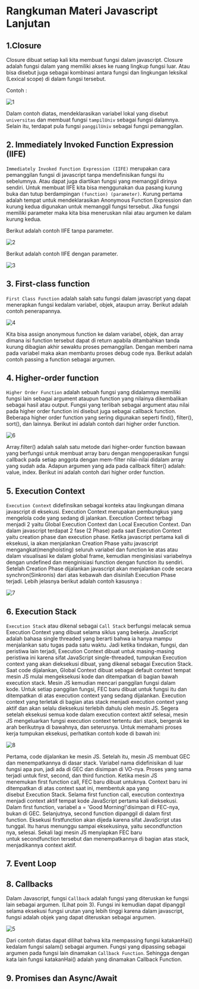 # Rangkuman Materi Javascript Lanjutan
## 1.Closure
Closure dibuat setiap kali kita membuat fungsi dalam javascript. Closure adalah fungsi dalam yang memiliki akses ke ruang lingkup fungsi luar.
Atau bisa disebut juga sebagai kombinasi antara fungsi dan lingkungan leksikal (Lexical scope) di dalam fungsi tersebut.

Contoh : 

![1](https://user-images.githubusercontent.com/100962621/193505774-7337d6b8-02c3-45cd-88e8-b176501bd1eb.PNG)

Dalam contoh diatas, mendeklarasikan variabel lokal yang disebut `universitas` dan membuat fungsi `tampilUniv` sebagai fungsi dalamnya. Selain itu, terdapat pula
fungsi `panggilUniv` sebagai fungsi pemanggilan.

## 2. Immediately Invoked Function Expression (IIFE)
`Immediately Invoked Function Expression (IIFE)` merupakan cara pemanggilan fungsi di javascript tanpa mendefinisikan fungsi itu sebelumnya. Atau dapat juga diartikan
fungsi yang memanggil dirinya sendiri. Untuk membuat IIFE kita bisa menggunakan dua pasang kurung buka dan tutup berdampingan `(function) (parameter)`.
Kurung pertama adalah tempat untuk mendeklarasikan Anonymous Function Expression dan kurung kedua digunakan untuk memanggil fungsi tersebut. Jika fungsi memiliki
parameter maka kita bisa meneruskan nilai atau argumen ke dalam kurung kedua.

Berikut adalah contoh IIFE tanpa parameter.

![2](https://user-images.githubusercontent.com/100962621/193516890-1a662314-75f8-479f-81c6-a5596c17f018.PNG)

Berikut adalah contoh IIFE dengan parameter.

![3](https://user-images.githubusercontent.com/100962621/193518080-62e008cf-8dc8-4a58-b73e-8c2c44eb1e10.PNG)

## 3. First-class function
`First Class Function` adalah salah satu fungsi dalam javascript yang dapat menerapkan fungsi kedalam variabel, objek, ataupun array. Berikut adalah contoh penerapannya.

![4](https://user-images.githubusercontent.com/100962621/193523501-cd6fb9eb-835f-40b8-b09f-3b2daa3fb443.PNG)

Kita bisa assign anonymous function ke dalam variabel, objek, dan array dimana isi function tersebut dapat di return apabila ditambahkan tanda kurung dibagian akhir sewaktu proses pemanggilan. Dengan memberi nama pada variabel maka akan membantu proses debug code nya. Berikut adalah contoh passing a function sebagai argumen.

## 4. Higher-order function
`Higher Order Function` adalah sebuah fungsi yang didalamnya memiliki fungsi lain sebagai argument ataupun function yang nilainya dikembalikan sebagai hasil atau output. Fungsi yang terlibah sebagai argument atau nilai pada higher order function ini disebut juga sebagai callback function. Beberapa higher order function yang sering digunakan seperti find(), filter(), sort(), dan lainnya. Berikut ini adalah contoh dari higher order function.

![6](https://user-images.githubusercontent.com/100962621/193540547-32c7d76d-fb0f-4404-b02b-d903eeacfa8b.PNG)

Array.filter() adalah salah satu metode dari higher-order function bawaan yang berfungsi untuk membuat array baru dengan mengoperasikan fungsi callback pada setiap anggota dengan mem-filter nilai-nilai didalam array yang sudah ada. Adapun argumen yang ada pada callback filter() adalah: value, index.
Berikut ini adalah contoh dari higher order function.



## 5. Execution Context
`Execution Context` didefinsikan sebagai konteks atau lingkungan dimana javascript di eksekusi. Execution Context merupakan pembungkus yang mengelola code yang sedang di jalankan. Execution Context terbagi menjadi 2 yaitu Global Execution Context dan Local Execution Context. Dan dalam javascript terdapat 2 fase (2 Phase) pada saat Execution Context yaitu creation phase dan execution phase. Ketika javascript pertama kali di eksekusi, ia akan menjalankan Creation Phase yaitu javascript mengangkat(menghoisting) seluruh variabel dan function ke atas atau dalam visualisasi ke dalam global frame, kemudian menginisiasi variabelnya dengan undefined dan menginisiasi function dengan function itu sendiri. Setelah Creation Phase dijalankan javascript akan menjalankan code secara synchron(Sinkronis) dari atas kebawah dan disinilah Execution Phase terjadi. Lebih jelasnya berikut adalah contoh kasusnya :

![7](https://user-images.githubusercontent.com/100962621/193550086-38e78e7e-be05-45c5-aa77-2182e89da140.PNG)

## 6. Execution Stack
`Execution Stack` atau dikenal sebagai `Call Stack` berfungsi melacak semua Execution Context yang dibuat selama siklus yang bekerja. JavaScript adalah bahasa single threaded yang berarti bahwa ia hanya mampu menjalankan satu tugas pada satu waktu. Jadi ketika tindakan, fungsi, dan peristiwa lain terjadi, Execution Context dibuat untuk masing-masing peristiwa ini karena sifat JavaScript single-threaded, tumpukan Execution context yang akan dieksekusi dibuat, yang dikenal sebagai Execution Stack.
Saat code dijalankan, Global Context dibuat sebagai default context tempat mesin JS mulai mengeksekusi kode dan ditempatkan di bagian bawah execution stack. Mesin JS kemudian mencari panggilan fungsi dalam kode. Untuk setiap panggilan fungsi, FEC baru dibuat untuk fungsi itu dan ditempatkan di atas execution context yang sedang dijalankan. Execution context yang terletak di bagian atas stack menjadi execution context yang aktif dan akan selalu dieksekusi terlebih dahulu oleh mesin JS. Segera setelah eksekusi semua kode dalam execution context aktif selesai, mesin JS mengeluarkan fungsi execution context tertentu dari stack, bergerak ke arah berikutnya di bawahnya, dan seterusnya. Untuk memahami proses kerja tumpukan eksekusi, perhatikan contoh kode di bawah ini:

![8](https://user-images.githubusercontent.com/100962621/193573392-03613b22-dae3-4ba2-87b2-0e13c2f82321.PNG)

Pertama, code dijalankan ke mesin JS. Setelah itu, mesin JS membuat GEC dan menempatkannya di dasar stack. Variabel nama didefinisikan di luar fungsi apa pun, jadi ada di GEC dan disimpan di VO-nya. Proses yang sama terjadi untuk first, second, dan third function. Ketika mesin JS menemukan first function call, FEC baru dibuat untuknya. Context baru ini ditempatkan di atas context saat ini, membentuk apa yang disebut Execution Stack. Selama first function call, execution contextnya menjadi context aktif tempat kode JavaScript pertama kali dieksekusi. Dalam first function, variabel a = 'Good Morning!'disimpan di FEC-nya, bukan di GEC. Selanjutnya, second function dipanggil di dalam first function. Eksekusi firstfunction akan dijeda karena sifat JavaScript utas tunggal. Itu harus menunggu sampai eksekusinya, yaitu secondfunction nya, selesai. Sekali lagi mesin JS menyiapkan FEC baru untuk secondfunction tersebut dan menempatkannya di bagian atas stack, menjadikannya context aktif.


## 7. Event Loop
## 8. Callbacks
Dalam Javascript, fungsi `Callback` adalah fungsi yang diteruskan ke fungsi lain sebagai argumen. (Lihat poin 3). Fungsi ini kemudian dapat dipanggil selama eksekusi fungsi urutan yang lebih tinggi karena dalam javascript, fungsi adalah objek yang dapat diteruskan sebagai argumen.

![5](https://user-images.githubusercontent.com/100962621/193526748-7fc553c7-d047-4ed4-94f7-5dedaeed71df.PNG)

Dari contoh diatas dapat dilihat bahwa kita mempassing fungsi katakanHai() kedalam fungsi salam() sebagai argumen. Fungsi yang dipassing sebagai argumen pada fungsi lain dinamakan `Callback Function`. Sehingga dengan kata lain fungsi katakanHai() adalah yang dinamakan Callback Function.
## 9. Promises dan Async/Await

